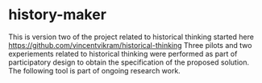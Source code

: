 # history-maker
This is version two of the project related to historical thinking 
started here https://github.com/vincentvikram/historical-thinking
Three pilots and two experiements related to historical thinking
were performed as part of participatory design to obtain the 
specification of the proposed solution. The following tool is part
of ongoing research work.

